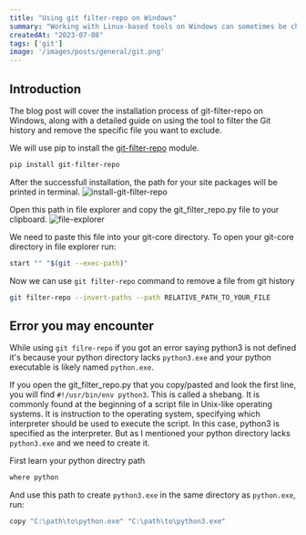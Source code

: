 ```yaml
---
title: "Using git filter-repo on Windows"
summary: "Working with Linux-based tools on Windows can sometimes be challenging. In this blog post, we will explore how can we remove a file from Git history using git-filter-repo."
createdAt: "2023-07-08"
tags: ['git']
image: '/images/posts/general/git.png'
---
```

## Introduction
The blog post will cover the installation process of git-filter-repo on Windows, along with a detailed guide on using the tool to filter the Git history and remove the specific file you want to exclude. 

We will use pip to install the [git-filter-repo](https://pypi.org/project/git-filter-repo/) module.

```bash
pip install git-filter-repo
```

After the successfull installation, the path for your site packages will be printed in terminal. 
![install-git-filter-repo](/images/posts/using-git-filter-repo-in-windows/install-git-filter-repo.png)

Open this path in file explorer and copy the git_filter_repo.py file to your clipboard.
![file-explorer](/images/posts/using-git-filter-repo-in-windows/file-explorer.png)

We need to paste this file into your git-core directory. To open your git-core directory in file explorer run:

```bash
start "" "$(git --exec-path)"
```

Now we can use `git filter-repo` command to remove a file from git history 

```bash
git filter-repo --invert-paths --path RELATIVE_PATH_TO_YOUR_FILE
```

## Error you may encounter
While using `git filre-repo` if you got an error saying python3 is not defined it's because your python directory lacks `python3.exe` and your python executable is likely named `python.exe`.

If you open the git_filter_repo.py that you copy/pasted and look the first line, you will find `#!/usr/bin/env python3`. This is called a shebang. It is commonly found at the beginning of a script file in Unix-like operating systems. It is instruction to the operating system, specifying which interpreter should be used to execute the script. In this case, python3 is specified as the interpreter. But as I mentioned your python directory lacks `python3.exe` and we need to create it.

First learn your python directry path

```bash
where python
```

And use this path to create `python3.exe` in the same directory as `python.exe`, run:

```bash
copy "C:\path\to\python.exe" "C:\path\to\python3.exe"
```





